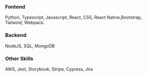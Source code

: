 ### Fontend

Python, Typescript, Javascript, React, CSS, React Native,Bootstrap, Tailwind, Webpack.

### Backend

NodeJS, SQL, MongoDB

### Other Skills

AWS, Jest, Storybook, Stripe, Cypress, Jira
